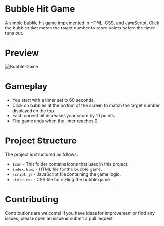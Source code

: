 # Bubble Hit Game

A simple bubble hit game implemented in HTML, CSS, and JavaScript. Click the bubbles that match the target number to score points before the timer runs out.

# Preview

![Bubble-Game ](https://github.com/krushnarout/bubble-hit/assets/129386740/9e71f622-9d9f-41f7-82fa-d8fd8f906b7c)

# Gameplay

- You start with a timer set to 60 seconds.
- Click on bubbles at the bottom of the screen to match the target number displayed on the top.
- Each correct hit increases your score by 10 points.
- The game ends when the timer reaches 0.

# Project Structure

The project is structured as follows:

- `Icon` - This folder contains icons that used in this project.
- `index.html` - HTML file for the bubble game.
- `script.js` - JavaScript file containing the game logic.
- `style.css` - CSS file for styling the bubble game.

# Contributing
Contributions are welcome! If you have ideas for improvement or find any issues, please open an issue or submit a pull request.
